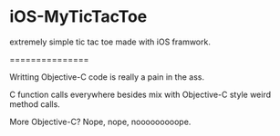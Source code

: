 iOS-MyTicTacToe
===============

extremely simple tic tac toe made with iOS framwork.

===============

Writting Objective-C code is really a pain in the ass. 

C function calls everywhere besides mix with Objective-C style weird method calls.

More Objective-C? Nope, nope, nooooooooope.
